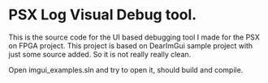 # PSX Log Visual Debug tool.

This is the source code for the UI based debugging tool I made for the PSX on FPGA project.
This project is based on DearImGui sample project with just some source added.
So it is not really really clean.

Open imgui_examples.sln and try to open it, should build and compile.

